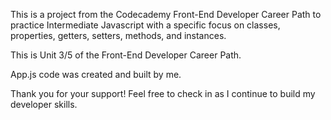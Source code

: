 This is a project from the Codecademy Front-End Developer Career Path to practice Intermediate Javascript with a specific focus on classes, properties, getters, setters, methods, and instances.

This is Unit 3/5 of the Front-End Developer Career Path.

App.js code was created and built by me. 

Thank you for your support! Feel free to check in as I continue to build my developer skills.